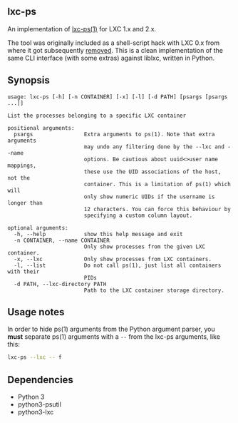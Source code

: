 ## lxc-ps

An implementation of [lxc-ps(1)](https://linux.die.net/man/1/lxc-ps) for LXC 1.x and 2.x.

The tool was originally included as a shell-script hack with LXC 0.x
from where it got subsequently [removed](https://github.com/lxc/lxc/commit/7f12cae956c003445e6ee182b414617b52532af6).
This is a clean implementation of the same CLI interface (with some extras)
against liblxc, written in Python.

## Synopsis

```
usage: lxc-ps [-h] [-n CONTAINER] [-x] [-l] [-d PATH] [psargs [psargs ...]]

List the processes belonging to a specific LXC container

positional arguments:
  psargs                Extra arguments to ps(1). Note that extra arguments
                        may undo any filtering done by the --lxc and --name
                        options. Be cautious about uuid<>user name mappings,
                        these use the UID associations of the host, not the
                        container. This is a limitation of ps(1) which will
                        only show numeric UIDs if the username is longer than
                        12 characters. You can force this behaviour by
                        specifying a custom column layout.

optional arguments:
  -h, --help            show this help message and exit
  -n CONTAINER, --name CONTAINER
                        Only show processes from the given LXC container.
  -x, --lxc             Only show processes from LXC containers.
  -l, --list            Do not call ps(1), just list all containers with their
                        PIDs
  -d PATH, --lxc-directory PATH
                        Path to the LXC container storage directory.
```

## Usage notes

In order to hide ps(1) arguments from the Python argument parser, you
**must** separate ps(1) arguments with a `--` from the lxc-ps arguments,
like this:

```sh
lxc-ps --lxc -- f
```

## Dependencies

 * Python 3
 * python3-psutil
 * python3-lxc

